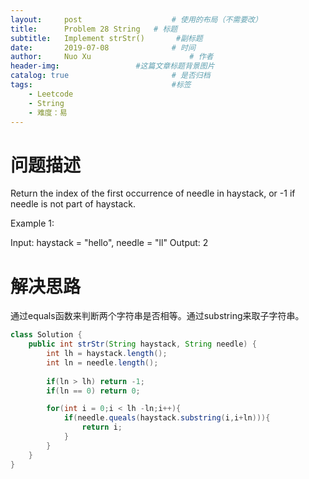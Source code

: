 ```yaml
---
layout:     post   				    # 使用的布局（不需要改）
title:      Problem 28 String	# 标题 
subtitle:   Implement strStr()       #副标题
date:       2019-07-08				# 时间
author:     Nuo Xu 						# 作者
header-img:              	#这篇文章标题背景图片
catalog: true 						# 是否归档
tags:								#标签
    - Leetcode
    - String
    - 难度：易
---
```

# 问题描述
Return the index of the first occurrence of needle in haystack, or -1 if needle is not part of haystack.

Example 1:

Input: haystack = "hello", needle = "ll"
Output: 2
# 解决思路
通过equals函数来判断两个字符串是否相等。通过substring来取子字符串。
```java
class Solution {
    public int strStr(String haystack, String needle) {
        int lh = haystack.length();
        int ln = needle.length();
        
        if(ln > lh) return -1;
        if(ln == 0) return 0;

        for(int i = 0;i < lh -ln;i++){
            if(needle.queals(haystack.substring(i,i+ln))){
                return i;
            }
        }
    }
}
```